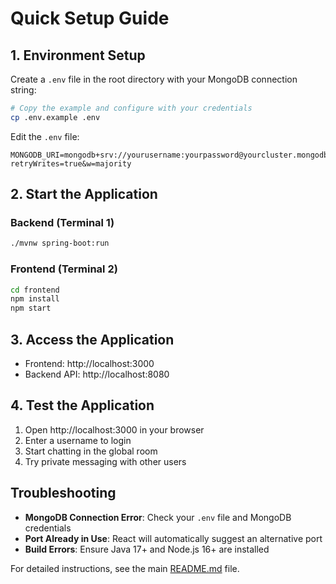 # Quick Setup Guide

## 1. Environment Setup

Create a `.env` file in the root directory with your MongoDB connection string:

```bash
# Copy the example and configure with your credentials
cp .env.example .env
```

Edit the `.env` file:
```env
MONGODB_URI=mongodb+srv://yourusername:yourpassword@yourcluster.mongodb.net/chatapp?retryWrites=true&w=majority
```

## 2. Start the Application

### Backend (Terminal 1)
```bash
./mvnw spring-boot:run
```

### Frontend (Terminal 2)
```bash
cd frontend
npm install
npm start
```

## 3. Access the Application

- Frontend: http://localhost:3000
- Backend API: http://localhost:8080

## 4. Test the Application

1. Open http://localhost:3000 in your browser
2. Enter a username to login
3. Start chatting in the global room
4. Try private messaging with other users

## Troubleshooting

- **MongoDB Connection Error**: Check your `.env` file and MongoDB credentials
- **Port Already in Use**: React will automatically suggest an alternative port
- **Build Errors**: Ensure Java 17+ and Node.js 16+ are installed

For detailed instructions, see the main [README.md](README.md) file. 